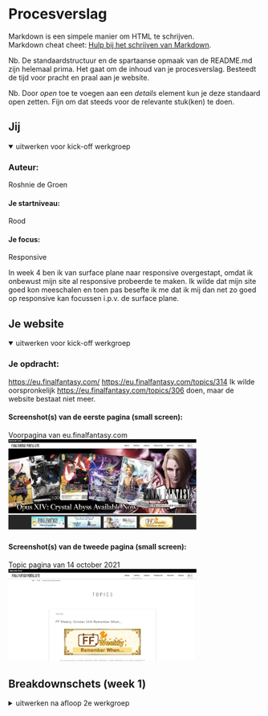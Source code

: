 # Procesverslag

Markdown is een simpele manier om HTML te schrijven.  
Markdown cheat cheet: [Hulp bij het schrijven van Markdown](https://github.com/adam-p/markdown-here/wiki/Markdown-Cheatsheet).

Nb. De standaardstructuur en de spartaanse opmaak van de README.md zijn helemaal prima. Het gaat om de inhoud van je procesverslag. Besteedt de tijd voor pracht en praal aan je website.

Nb. Door _open_ toe te voegen aan een _details_ element kun je deze standaard open zetten. Fijn om dat steeds voor de relevante stuk(ken) te doen.

## Jij

<details open>
<summary>uitwerken voor kick-off werkgroep</summary>

### Auteur:

Roshnie de Groen

#### Je startniveau:

Rood

#### Je focus:

Responsive

In week 4 ben ik van surface plane naar responsive overgestapt, omdat ik onbewust mijn site al responsive probeerde te maken. Ik wilde dat mijn site goed kon meeschalen en toen pas besefte ik me dat ik mij dan net zo goed op responsive kan focussen i.p.v. de surface plane.

</details>

## Je website

<details open>
<summary>uitwerken voor kick-off werkgroep</summary>

### Je opdracht:

https://eu.finalfantasy.com/
https://eu.finalfantasy.com/topics/314
Ik wilde oorspronkelijk https://eu.finalfantasy.com/topics/306 doen, maar de website bestaat niet meer.

#### Screenshot(s) van de eerste pagina (small screen):

Voorpagina van eu.finalfantasy.com
<img src="./images/readme/ff14-homepage.JPG" width="375px" alt="Final Fantasy 14 homepage">

#### Screenshot(s) van de tweede pagina (small screen):

Topic pagina van 14 october 2021  
<img src="./images/readme/pagina-2.JPG" width="375px" alt="Final Fantasy 14 topics pagina">

</details>

## Breakdownschets (week 1)

<details>
<summary>uitwerken na afloop 2e werkgroep</summary>

### Eerste pagina:

<img src="./images/readme/breakdownschets.jpg" width="375px" alt="breakdown van de hele eerste pagina">

### Tweede pagina:

<img src="./images/readme/breakdownschets2.jpg" width="375px" alt="breakdown van de hele pagina">

## Voortgang (week 1 zonder gesprek)

<details>
<summary>geen voortgang gesprek deze week</summary>

### Stand van zaken

Ik heb deze week mijn website gekozen. De website is finalfantasyxiv.com. Eerst heb ik mijn HTML geschetst in de les, vervolgens heb ik dit in vs code uitgewerkt en heb hiermee de basis voor mijn HTML opgezet.

Wij hebben deze week les gekregen in flexbox. Vorig jaar heb ik dit veel gebruikt, dus veel informatie was herhaling. Ik vond de les wel nog handig, omdat dat ook een paar dingen waren die ik niet zo goed wist, bijvoorbeeld hoe ik makkelijk een respsonive menu kan maken. Ik vond de filmpjes heel leerzaam en erg interessant. Soms merkte ik bij mezelf dat er wel iets van flexbox was afgezakt, maar door het weer te herhalen werd het helemaal weer duidelijk. Ik heb daarom ook deze week meer filmpjes gekeken dan ik eigenlijk moest doen.

Als resultaat heb ik net iets te weinig tijd over gehouden om al het huiswerk te maken voor donderdag (vormgeving en FED vallen allebei op dezelfde dagen), ik zal er dus deze week en in het weekend verder aan moeten werken.

## Voortgang gesprek 1 (week 2)

<details>
<summary>uitwerken voor 1e voortgangsgesprek</summary>

### Stand van zaken

Ik was er deze les niet, dus was ik niet aanwezig (ziek) bij het gesprek.

Ik heb deze week een kleine begin gemaakt voor mijn hamburger menu, alleen kwam ik er niet helemaal uit. Ik loop een beetje achter op het huiswerk, maar er is deze week een hamburger menu opdracht dus zal ik dat als referentie materiaal gebruiken.

Deze week ben ik niet aanwezig geweest voor het voortgangsgesprek, omdat ik mij niet goed voelde

### Agenda voor meeting

Agenda voor de meeting is op dit moment n.v.t., omdat ik er deze week niet was.

### Verslag van meeting

- Ik was er deze les niet dus bij deze staat dit hier niet bij.

</details>

## Voortgang 2 (week 3)

<details>
<summary>uitwerken voor 2e voortgang</summary>

### Stand van zaken

Ik heb deze week verder gewerkt aan mijn hamburger menu. Ik weet nog niet helemaal hoe ik de afbeelding als header ga gebruiken en of ik dit wel ga doen. Misschien laat ik de afbeelding eruit en vervang ik het gewoon met tekst.

### Agenda voor meeting

Onze agenda is eenvoudig: we gaan elk student af en vragen met welke problemen zij zitten en hoe ver zij zijn.

### Verslag van meeting

Ik had problemen, wanneer ik een afbeelding in mijn HTML toevoegde. Gelukkig is dit probleem verholpen tijdens het voortgang gesprek, alleen staan soms elementen voor mijn button in mijn hamburger menu. Er werd gezegd dat ik gewoon iets element moet plaatsen en dan kijken hoe dit reageert op mijn bestand, dus dat zal ik volgende week doen. Daarnaast ben ik erachter gekomen dat ik mijn h1 img in mijn h1 gewoon kan plaatsen met dezelfde alt tekst die staat afgebeeld op de img i.v.m. accesibility. Ik heb nog best veel te doen dus ik zal de komende weken hier harder aan moeten werken, vooral omdat ik nu nog steeds met mobiel bezig ben..

</details>

## Toegankelijkheidstest (week 4)

<details>
<summary>uitwerken na test in 8e voortgang</summary>

### Bevindingen

Lijst met je bevindingen die in de test naar voren kwamen:

#### Titel eerste bevinding

Hier korte omschrijving (met indien nodig een afbeelding)

Hier een omschrijving van hoe het opgelost kan worden (met indien nodig een afbeelding)

#### Titel tweede bevinding.

Hier korte omschrijving (met indien nodig een afbeelding)

Hier een omschrijving van hoe het opgelost kan worden (met indien nodig een afbeelding)

#### Titel volgende bevinding.

Hier korte omschrijving (met indien nodig een afbeelding)

Hier een omschrijving van hoe het opgelost kan worden (met indien nodig een afbeelding)

#### Titel nog een bevinding.

Hier korte omschrijving (met indien nodig een afbeelding)

Hier een omschrijving van hoe het opgelost kan worden (met indien nodig een afbeelding)

</details>

## Voortgang 3 (week 4)

<details>
<summary>uitwerken voor 3e voortgang</summary>

### Stand van zaken

Deze week heb ik geprobeerd om aan mijn grid te werken en aan een carousel. Het lukte niet helemaal dus heb ik gevraagd in het feedback gesprek hoe ik dat misschien het beste kan doen.

### Agenda voor meeting

Deze week gaan we per student af wat iemand heeft gedaan en vragen waar wij hulp bij nodig hebben.

### Verslag van meeting

Er werd gezegd dat ik al mijn plaatjes in een section kan doen en de img een vw van 100% kan geven. Soms werkte het niet even mee met vw en dat heb ik ook nagevraagd. Er werd gezegd dat dit kan komen, doordat chrome misschien te veel is ingezoomed of niet. Uiteindelijk werkte het wel. Vervolgens moet ik mijn sections een vw van 300 geven met overflow:hidden.

Ik heb ook nog gevraagd over mijn h2 in mijn sections en ik moet deze eigenlijk uit mijn sections halen, zodat ik de h2 over de hele breedte van de pagina kan zetten.

Deze week liep ik helemaal vast met grid. Er werd toen gezegd dat als het mij echt niet lukt, dat ik het dan kan oplossen met flexbox wrap in plaats van grid.

Mocht ik nog feedback willen krijgen voor het mondeling, dan zou ik dat altijd kunnen aangeven.

Ik heb deze week

</details>

## Eindgesprek (week 5)

<details>
<summary>uitwerken voor eindgesprek</summary>

### Stand van zaken

Ik heb mijn twee pagina's nog niet af. Ik heb gedeeltelijk mijn CSS opnieuw geschreven, omdat ik het super rommelig vind. Ik vind het gebruik van "nth-of-type" selectoren helemaal niet praktisch. Als je iets in je HTML veranderd, moet je soms elk nummer van je "nth-of-type" selecor veranderen. Dit kost veel tijd en hierdoor wordt mijn werk ontzettend onoverzichtelijk. Soms is het hierdoor moeilijk om problemen achter te halen. Het is makkelijk om hiervoor de inpsect tool te gebruiken in je browser, maar dit betekent dat je code dan niet duidelijk genoeg is. Ik vind dit wel erg jammer omdat het me geen good-practice lijkt, alleen omdat we geen classes mogen gebruiken. Aan de ene kant snap ik het ook wel, omdat we anders misschien sommige selectoren zoals "nth-of-type" of " first-of-type" anders misschien wel helemaal niet zouden kennen.

Tijdens het gespreek is ook nog gezegd dat ik mijn carousel pas helemaal op het laatst mag doen of zelfs weglaten.

Ik ga dus voor de herkansing en hieronder zullen de screenshots staan van mijn uiteindelijke resultaat.

### Screenshot(s)

hier screenshot(s) van je eindresultaat

</details>

## Bronnenlijst

<details open>
<summary>continu bijhouden terwijl je werkt</summary>

Nb. Wees specifiek ('css-tricks' als bron is bijv. niet specifiek genoeg).

1. https://eu.finalfantasy.com/ als inspiratie voor mijn hele website
2. https://eu.finalfantasy.com/topics/314 https://eu.finalfantasy.com/topics/314
3. https://css-tricks.com/snippets/css/a-guide-to-flexbox/ vaak gebruikt als ik iets vergeten was met flexbox
4. https://www.codegrepper.com/code-examples/css/gradient+border+bottom+css ik kwam niet uit hoe ik mijn gradient border bottom moest doen.

</details>
